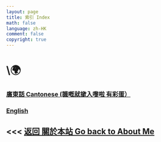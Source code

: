 ```yaml
---
layout: page
title: 索引 Index
math: false
language: zh-HK
comment: false
copyright: true
---
```


# \🌍
### [廣東話 Cantonese (識嘅就撳入嚟啦 有彩蛋）](https://lolicon.wtf/about/self_intro/cantonese)
### [English](https://lolicon.wtf/about/self_intro/en)


## <<< [返回 關於本站 Go back to About Me](https://lolicon.wtf/about)

